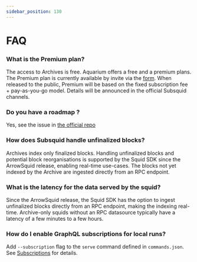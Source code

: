 ```yaml
---
sidebar_position: 130
---
```


# FAQ

### What is the Premium plan?

The access to Archives is free. Aquarium offers a free and a premium plans. The Premium plan is currently available by invite via the [form](https://luvp4va64ru.typeform.com/to/QrRF66q5). When released to the public, Premium will be based on the fixed subscription fee + pay-as-you-go model. Details will be announced in the official Subsquid channels.

### Do you have a roadmap ?

Yes, see the issue in [the official repo](https://github.com/subsquid/squid-sdk/issues/70)

### How does Subsquid handle unfinalized blocks?

Archives index only finalized blocks. Handling unfinalized blocks and potential block reorganisations is supported by the Squid SDK since the ArrowSquid release, enabling real-time use-cases. The blocks not yet indexed by the Archive are ingested directly from an RPC endpoint. 

### What is the latency for the data served by the squid? 

Since the ArrowSquid release, the Squid SDK has the option to ingest unfinalized blocks directly from an RPC endpoint, making the indexing real-time. Archive-only squids without an RPC datasource typically have a latency of a few minutes to a few hours.

### How do I enable GraphQL subscriptions for local runs?

Add `--subscription` flag to the `serve` command defined in `commands.json`. See [Subscriptions](/firesquid/graphql-api/subscriptions) for details.
